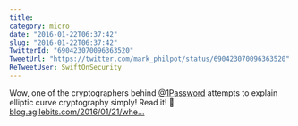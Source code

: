 ```yaml
---
title: 
category: micro
date: "2016-01-22T06:37:42"
slug: "2016-01-22T06:37:42"
TwitterId: "690423070096363520"
TweetUrl: "https://twitter.com/mark_philpot/status/690423070096363520"
ReTweetUser: SwiftOnSecurity
---
```


<i class="fa fa-retweet" aria-hidden="true"></i> Wow, one of the cryptographers
behind [@1Password](https://twitter.com/1Password) attempts to explain elliptic
curve cryptography simply! Read it! 🙌
[blog.agilebits.com/2016/01/21/whe…](https://blog.agilebits.com/2016/01/21/when-back-doors-go-bad-mind-your-ps-and-qs/)
